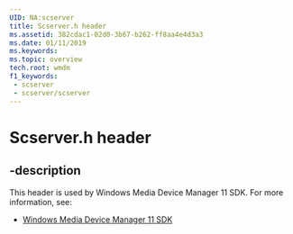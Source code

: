 ```yaml
---
UID: NA:scserver
title: Scserver.h header
ms.assetid: 382cdac1-02d0-3b67-b262-ff8aa4e4d3a3
ms.date: 01/11/2019
ms.keywords: 
ms.topic: overview
tech.root: wmdm
f1_keywords:
 - scserver
 - scserver/scserver
---
```


# Scserver.h header


## -description

This header is used by Windows Media Device Manager 11 SDK. For more information, see:

- [Windows Media Device Manager 11 SDK](../_wmdm/index.md)

